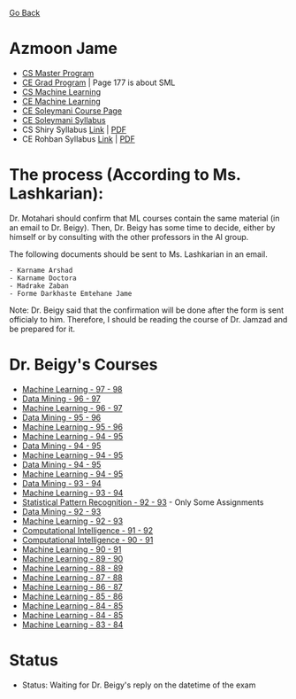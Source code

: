 [Go Back](https://github.com/arm-on/plan/blob/main/README.md)

# Azmoon Jame
- [CS Master Program](https://github.com/arm-on/plan/blob/main/materials/cs-master.pdf)
- [CE Grad Program](https://github.com/arm-on/plan/blob/main/materials/ce-grad.pdf) | Page 177 is about SML
- [CS Machine Learning](https://github.com/arm-on/plan/blob/main/materials/cs-ml.pdf)
- [CE Machine Learning](https://github.com/arm-on/plan/blob/main/materials/ce-ml.pdf)
- [CE Soleymani Course Page](http://ce.sharif.edu/courses/99-00/1/ce717-1/index.php/section/resources/file/resources)
- [CE Soleymani Syllabus](https://github.com/arm-on/plan/blob/main/materials/ML-Soleymani-Syllabus.pdf)
- CS Shiry Syllabus [Link](https://ce.aut.ac.ir/~shiry/lecture/machine-learning/ml.html#Syllabus) | [PDF](https://github.com/arm-on/plan/blob/main/materials/ML-Shiry-Syllabus.pdf)
- CE Rohban Syllabus [Link](https://docs.google.com/document/d/19zYwnmGbBs8Dupdvsw_owwUB7b1NEeuHGRdhYUmdx0Y/edit) | [PDF](https://github.com/arm-on/plan/blob/main/materials/ML-Rohban-Syllabus.pdf)

# The process (According to Ms. Lashkarian):

Dr. Motahari should confirm that ML courses contain the same material (in an email to Dr. Beigy).
Then, Dr. Beigy has some time to decide, either by himself or by consulting with the other professors in the AI group.

The following documents should be sent to Ms. Lashkarian in an email.

    - Karname Arshad
    - Karname Doctora
    - Madrake Zaban
    - Forme Darkhaste Emtehane Jame

Note: Dr. Beigy said that the confirmation will be done after the form is sent officialy to him. Therefore, I should be reading the course of Dr. Jamzad and be prepared for it.

# Dr. Beigy's Courses
- [Machine Learning - 97 - 98](http://ce.sharif.edu/courses/97-98/2/ce717-1/)
- [Data Mining - 96 - 97](http://ce.sharif.edu/courses/96-97/1/ce714-1/)
- [Machine Learning - 96 - 97](http://ce.sharif.edu/courses/96-97/1/ce717-1/)
- [Data Mining - 95 - 96](http://ce.sharif.edu/courses/95-96/1/ce714-1/)
- [Machine Learning - 95 - 96](http://ce.sharif.edu/courses/95-96/1/ce717-1/)
- [Machine Learning - 94 - 95](http://ce.sharif.edu/courses/94-95/2/ce959-1/)
- [Data Mining - 94 - 95](http://ce.sharif.edu/courses/94-95/1/ce714-1/)
- [Machine Learning - 94 - 95](http://ce.sharif.edu/courses/94-95/1/ce717-1/)
- [Data Mining - 94 - 95](http://ce.sharif.edu/courses/94-95/1/ce714-1/)
- [Machine Learning - 94 - 95](http://ce.sharif.edu/courses/94-95/1/ce717-1/)
- [Data Mining - 93 - 94](http://ce.sharif.edu/courses/93-94/1/ce714-1)
- [Machine Learning - 93 - 94](http://ce.sharif.edu/courses/93-94/1/ce717-1)
- [Statistical Pattern Recognition - 92 - 93](http://ce.sharif.edu/courses/92-93/2/ce725-1) - Only Some Assignments
- [Data Mining - 92 - 93](http://ce.sharif.edu/courses/92-93/1/ce714-1)
- [Machine Learning - 92 - 93](http://ce.sharif.edu/courses/92-93/1/ce717-1)
- [Computational Intelligence - 91 - 92](http://ce.sharif.edu/courses/91-92/2/ce777-1)
- [Computational Intelligence - 90 - 91](http://ce.sharif.edu/courses/90-91/2/ce777-1)
- [Machine Learning - 90 - 91](http://ce.sharif.edu/courses/90-91/1/ce717-1)
- [Machine Learning - 89 - 90](http://ce.sharif.edu/courses/89-90/1/ce717-1)
- [Machine Learning - 88 - 89](http://ce.sharif.edu/courses/88-89/1/ce717-1)
- [Machine Learning - 87 - 88](http://ce.sharif.edu/courses/87-88/1/ce717)
- [Machine Learning - 86 - 87](http://ce.sharif.edu/courses/86-87/1/ce717)
- [Machine Learning - 85 - 86](http://ce.sharif.edu/courses/85-86/2/ce717)
- [Machine Learning - 84 - 85](http://ce.sharif.edu/courses/84-85/2/ce717)
- [Machine Learning - 84 - 85](http://ce.sharif.edu/courses/84-85/1/ce714)
- [Machine Learning - 83 - 84](http://ce.sharif.edu/courses/83-84/1/ce717)
# Status

- Status: Waiting for Dr. Beigy's reply on the datetime of the exam